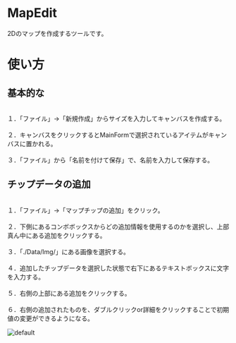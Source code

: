 # MapEdit

2Dのマップを作成するツールです。

# 使い方

## 基本的な

<br>１．「ファイル」→「新規作成」からサイズを入力してキャンバスを作成する。</br>
<br>２．キャンバスをクリックするとMainFormで選択されているアイテムがキャンバスに置かれる。</br>
<br>３．「ファイル」から「名前を付けて保存」で、名前を入力して保存する。</br>

## チップデータの追加

<br>１．「ファイル」→「マップチップの追加」をクリック。</br>
<br>２．下側にあるコンボボックスからどの追加情報を使用するのかを選択し、上部真ん中にある追加をクリックする。</br>
<br>３．「./Data/Img/」にある画像を選択する。</br>
<br>４．追加したチップデータを選択した状態で右下にあるテキストボックスに文字を入力する。</br>
<br>５．右側の上部にある追加をクリックする。</br>
<br>６．右側の追加されたものを、ダブルクリックor詳細をクリックすることで初期値の変更ができるようになる。</br>

![default](https://user-images.githubusercontent.com/41132047/42761450-8cb9d000-8948-11e8-9973-99b26a2921f1.gif)

